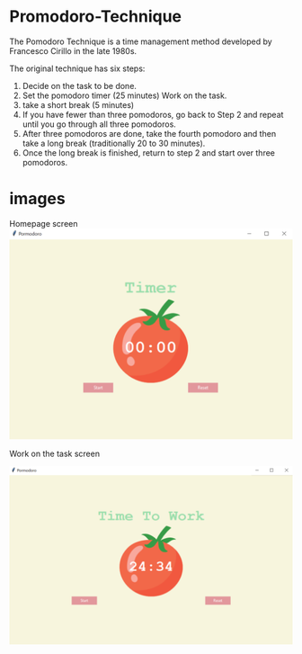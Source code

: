 # Promodoro-Technique
The Pomodoro Technique is a time management method developed by Francesco Cirillo in the late 1980s.

The original technique has six steps:

1) Decide on the task to be done.
2) Set the pomodoro timer (25 minutes) Work on the task.
3) take a short break (5 minutes)
4) If you have fewer than three pomodoros, go back to Step 2 and repeat until you go through all three pomodoros.
5) After three pomodoros are done, take the fourth pomodoro and then take a long break (traditionally 20 to 30 minutes). 
6) Once the long break is finished, return to step 2 and start over three pomodoros.

# images 

Homepage screen 
![](images/homepage.png)


Work on the task screen

![](images/time_to_work.png)


